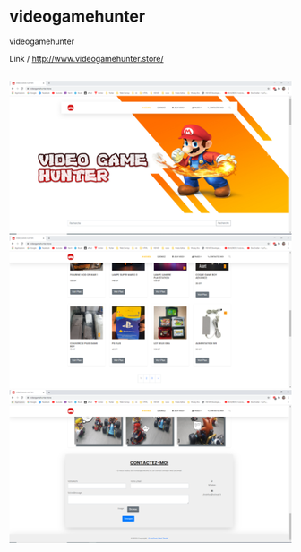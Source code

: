 # videogamehunter
videogamehunter

Link / http://www.videogamehunter.store/

<br>
<img src="img1.PNG">
<br>
<img src="img2.PNG">
<br>
<img src="img3.PNG">
